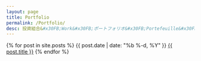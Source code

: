 ```yaml
---
layout: page
title: Portfolio
permalink: /Portfolio/
desc: 投資組合&#x30FB;Work&#x30FB;ポートフォリオ&#x30FB;Portefeuille&#x30FB;Salkku&#x30FB;Väärtpaberite portfell
---
```



{% for post in site.posts %}
{{ post.date | date: "%b %-d, %Y" }}
<a class="post-link" href="{{ post.url | prepend: site.baseurl }}">{{ post.title }}</a>
{% endfor %}